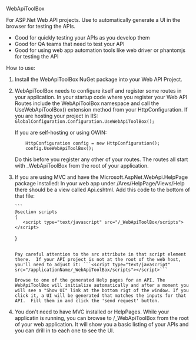 WebApiToolBox

For ASP.Net Web API projects.  Use to automatically generate a UI in the browser for testing the APIs.  
* Good for quickly testing your APIs as you develop them
* Good for QA teams that need to test your API 
* Good for using web app automation tools like web driver or phantomjs for testing the API

How to use:

1. Install the WebApiToolBox NuGet package into your Web API Project.
2. WebApiToolBox needs to configure itself and register some routes in your application. In your startup code where you register your Web API Routes include the WebApiToolBox namespace and call the UseWebApiToolBox() extension method from your HttpConfiguration.
    If you are hosting your project in IIS: ```GlobalConfiguration.Configuration.UseWebApiToolBox();```
	
    If you are self-hosting or using OWIN: 
	
	```
        HttpConfiguration config = new HttpConfiguration();
        config.UseWebApiToolBox();
	```
	
	Do this before you register any other of your routes.
	The routes all start with _WebApiToolBox from the root of your application.
2.  If you are using MVC and have the Microsoft.AspNet.WebApi.HelpPage package installed:
    In your web app under /Ares/HelpPage/Views/Help there should be a view called Api.cshtml.  Add this code to the bottom of that file:
        
        ```
        @section scripts
        {
           <script type="text/javascript" src="/_WebApiToolBox/scripts"></script>
	}
	```	
	
	Pay careful attention to the src attribute in that script element there.  If your API project is not at the root of the web host, you'll need to adjust it: ```<script type="text/javascript" src="/applicationName/_WebApiToolBox/scripts"></script>```
	
	Browse to one of the generated Help pages for an API. The WebApiToolBox will initialize automatically and after a moment you will see a "Show UI" link at the bottom rigt of the window. If you click it, a UI will be generated that matches the inputs for that API.  Fill them in and click the 'send request' button.
3.  You don't need to have MVC installed or HelpPages. While your applicatin is running, you can browse to /_WebApiToolBox from the root of your web application. It will show you a basic listing of your APIs and you can drill in to each one to see the UI.


